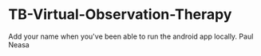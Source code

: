# TB-Virtual-Observation-Therapy
Add your name when you've been able to run the android app locally.
Paul
Neasa
